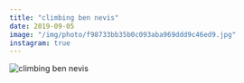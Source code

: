 ```yaml
---
title: "climbing ben nevis"
date: 2019-09-05
image: "/img/photo/f98733bb35b0c093aba969ddd9c46ed9.jpg"
instagram: true
---
```


![climbing ben nevis](/img/photo/f98733bb35b0c093aba969ddd9c46ed9.jpg)
